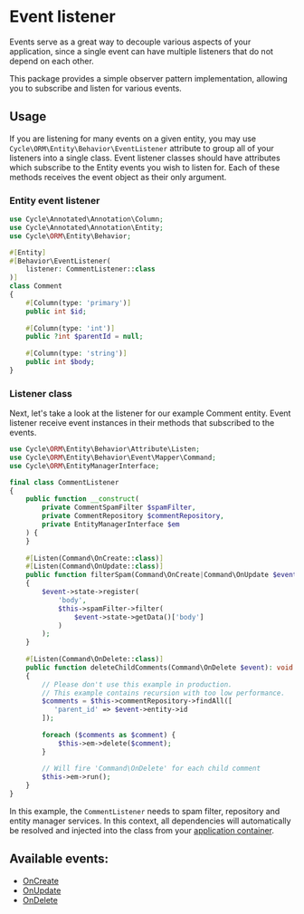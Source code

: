 # Event listener

Events serve as a great way to decouple various aspects of your application, since a single event can have multiple
listeners that do not depend on each other.

This package provides a simple observer pattern implementation, allowing you to subscribe and listen for various events.

## Usage

If you are listening for many events on a given entity, you may use `Cycle\ORM\Entity\Behavior\EventListener` attribute
to group all of your listeners into a single class. Event listener classes should have attributes which subscribe to the
Entity events you wish to listen for. Each of these methods receives the event object as their only argument.

### Entity event listener

```php
use Cycle\Annotated\Annotation\Column;
use Cycle\Annotated\Annotation\Entity;
use Cycle\ORM\Entity\Behavior;

#[Entity]
#[Behavior\EventListener(
    listener: CommentListener::class
)]
class Comment
{
    #[Column(type: 'primary')]
    public int $id;
    
    #[Column(type: 'int')]
    public ?int $parentId = null;
    
    #[Column(type: 'string')]
    public int $body;
}
```

### Listener class

Next, let's take a look at the listener for our example Comment entity. Event listener receive event instances in their
methods that subscribed to the events.

```php
use Cycle\ORM\Entity\Behavior\Attribute\Listen;
use Cycle\ORM\Entity\Behavior\Event\Mapper\Command;
use Cycle\ORM\EntityManagerInterface;

final class CommentListener
{
    public function __construct(
        private CommentSpamFilter $spamFilter,
        private CommentRepository $commentRepository,
        private EntityManagerInterface $em
    ) {
    }
    
    #[Listen(Command\OnCreate::class)]
    #[Listen(Command\OnUpdate::class)]
    public function filterSpam(Command\OnCreate|Command\OnUpdate $event): void
    {
        $event->state->register(
            'body', 
            $this->spamFilter->filter(
                $event->state->getData()['body']
            )
        );
    }
    
    #[Listen(Command\OnDelete::class)]
    public function deleteChildComments(Command\OnDelete $event): void
    {
        // Please don't use this example in production.
        // This example contains recursion with too low performance.
        $comments = $this->commentRepository->findAll([
           'parent_id' => $event->entity->id
        ]);
        
        foreach ($comments as $comment) {
            $this->em->delete($comment);
        }
        
        // Will fire 'Command\OnDelete' for each child comment
        $this->em->run(); 
    }
}
```

In this example, the `CommentListener` needs to spam filter, repository and entity manager services. In this context,
all dependencies will automatically be resolved and injected into the class from
your [application container](/docs/en/entity-behaviors/install.md).

## Available events:

- [OnCreate](/docs/en/entity-behaviors/events.md#oncreate)
- [OnUpdate](/docs/en/entity-behaviors/events.md#onupdate)
- [OnDelete](/docs/en/entity-behaviors/events.md#ondelete)

